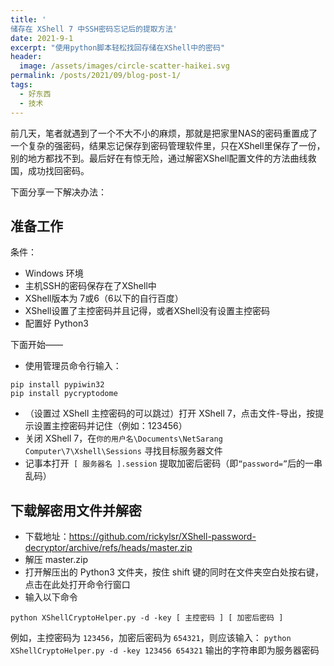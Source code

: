 ```yaml
---
title: '
储存在 XShell 7 中SSH密码忘记后的提取方法'
date: 2021-9-1
excerpt: "使用python脚本轻松找回存储在XShell中的密码"
header:
  image: /assets/images/circle-scatter-haikei.svg
permalink: /posts/2021/09/blog-post-1/
tags:
  - 好东西
  - 技术
---
```


前几天，笔者就遇到了一个不大不小的麻烦，那就是把家里NAS的密码重置成了一个复杂的强密码，结果忘记保存到密码管理软件里，只在XShell里保存了一份，别的地方都找不到。最后好在有惊无险，通过解密XShell配置文件的方法曲线救国，成功找回密码。

下面分享一下解决办法：

## 准备工作

条件：

- Windows 环境
- 主机SSH的密码保存在了XShell中
- XShell版本为 7或6（6以下的自行百度）
- XShell设置了主控密码并且记得，或者XShell没有设置主控密码
- 配置好 Python3

下面开始——

- 使用管理员命令行输入：
```
pip install pypiwin32
pip install pycryptodome
```
- （设置过 XShell 主控密码的可以跳过）打开 XShell 7，点击文件-导出，按提示设置主控密码并记住（例如：123456）
- 关闭 XShell 7，在`你的用户名\Documents\NetSarang Computer\7\Xshell\Sessions`
寻找目标服务器文件
- 记事本打开` [ 服务器名 ].session` 提取加密后密码（即`“password=”`后的一串乱码）

## 下载解密用文件并解密

- 下载地址：https://github.com/rickylsr/XShell-password-decryptor/archive/refs/heads/master.zip
- 解压 master.zip
- 打开解压出的 Python3 文件夹，按住 shift 键的同时在文件夹空白处按右键，点击在此处打开命令行窗口
- 输入以下命令
```
python XShellCryptoHelper.py -d -key [ 主控密码 ] [ 加密后密码 ]
```
例如，主控密码为 `123456`，加密后密码为 `654321`，则应该输入：
```python XShellCryptoHelper.py -d -key 123456 654321```
输出的字符串即为服务器密码
